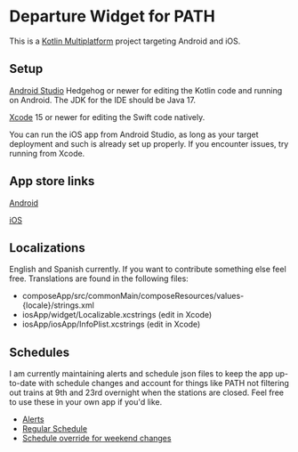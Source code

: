 # Departure Widget for PATH

This is a [Kotlin Multiplatform](https://www.jetbrains.com/help/kotlin-multiplatform-dev/get-started.html) project targeting Android and iOS.

## Setup

[Android Studio](https://developer.android.com/studio) Hedgehog or newer for editing the Kotlin code and running on Android. The JDK for the IDE should be Java 17.

[Xcode](https://developer.apple.com/xcode/) 15 or newer for editing the Swift code natively.

You can run the iOS app from Android Studio, as long as your target deployment and such is already set up properly. If you encounter issues, try running from Xcode.

## App store links

[Android](https://play.google.com/store/apps/details?id=com.sixbynine.transit.path)

[iOS](https://apps.apple.com/id/app/departures-widget-for-path/id6470330823?platform=iphone)

## Localizations

English and Spanish currently. If you want to contribute something else feel free. Translations are found in the following files:

- composeApp/src/commonMain/composeResources/values-{locale}/strings.xml
- iosApp/widget/Localizable.xcstrings (edit in Xcode)
- iosApp/iosApp/InfoPlist.xcstrings (edit in Xcode)

## Schedules

I am currently maintaining alerts and schedule json files to keep the app up-to-date with schedule changes and account for things like PATH not filtering out trains at 9th and 23rd overnight when the stations are closed. Feel free to use these in your own app if you'd like.

- [Alerts](https://github.com/steviek/PathWidgetXplat/blob/main/alerts.json)
- [Regular Schedule](https://github.com/steviek/PathWidgetXplat/blob/main/schedule.json)
- [Schedule override for weekend changes](https://github.com/steviek/PathWidgetXplat/blob/main/schedule_override.json)
